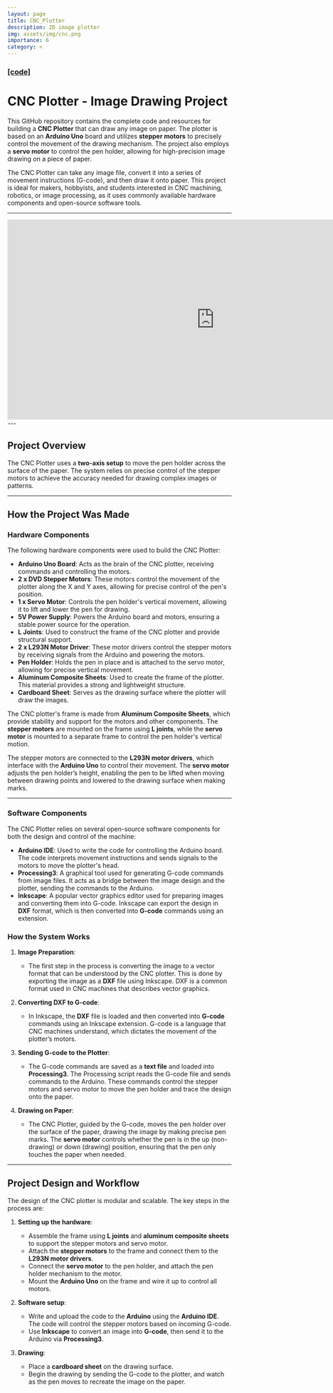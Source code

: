 ```yaml
---
layout: page
title: CNC_Plotter
description: 2D image plotter
img: assets/img/cnc.png
importance: 6
category: <
---
```

### <a href="https://github.com/ChinChinati/CNC_Plotter">[code]</a>
# CNC Plotter - Image Drawing Project

This GitHub repository contains the complete code and resources for building a **CNC Plotter** that can draw any image on paper. The plotter is based on an **Arduino Uno** board and utilizes **stepper motors** to precisely control the movement of the drawing mechanism. The project also employs a **servo motor** to control the pen holder, allowing for high-precision image drawing on a piece of paper. 

The CNC Plotter can take any image file, convert it into a series of movement instructions (G-code), and then draw it onto paper. This project is ideal for makers, hobbyists, and students interested in CNC machining, robotics, or image processing, as it uses commonly available hardware components and open-source software tools.

---
<iframe width="930" height="450" src="https://www.youtube.com/embed/TETPuLBlouc?si=v8t3RjRyj8mQDe08" title="YouTube video player" frameborder="0" allow="accelerometer; autoplay; clipboard-write; encrypted-media; gyroscope; picture-in-picture; web-share" referrerpolicy="strict-origin-when-cross-origin" allowfullscreen></iframe>
---

## Project Overview

The CNC Plotter uses a **two-axis setup** to move the pen holder across the surface of the paper. The system relies on precise control of the stepper motors to achieve the accuracy needed for drawing complex images or patterns.

---

## How the Project Was Made

### Hardware Components

The following hardware components were used to build the CNC Plotter:

- **Arduino Uno Board**: Acts as the brain of the CNC plotter, receiving commands and controlling the motors.
- **2 x DVD Stepper Motors**: These motors control the movement of the plotter along the X and Y axes, allowing for precise control of the pen's position.
- **1 x Servo Motor**: Controls the pen holder's vertical movement, allowing it to lift and lower the pen for drawing.
- **5V Power Supply**: Powers the Arduino board and motors, ensuring a stable power source for the operation.
- **L Joints**: Used to construct the frame of the CNC plotter and provide structural support.
- **2 x L293N Motor Driver**: These motor drivers control the stepper motors by receiving signals from the Arduino and powering the motors.
- **Pen Holder**: Holds the pen in place and is attached to the servo motor, allowing for precise vertical movement.
- **Aluminum Composite Sheets**: Used to create the frame of the plotter. This material provides a strong and lightweight structure.
- **Cardboard Sheet**: Serves as the drawing surface where the plotter will draw the images.

The CNC plotter's frame is made from **Aluminum Composite Sheets**, which provide stability and support for the motors and other components. The **stepper motors** are mounted on the frame using **L joints**, while the **servo motor** is mounted to a separate frame to control the pen holder's vertical motion.

The stepper motors are connected to the **L293N motor drivers**, which interface with the **Arduino Uno** to control their movement. The **servo motor** adjusts the pen holder’s height, enabling the pen to be lifted when moving between drawing points and lowered to the drawing surface when making marks.

---

### Software Components

The CNC Plotter relies on several open-source software components for both the design and control of the machine:

- **Arduino IDE**: Used to write the code for controlling the Arduino board. The code interprets movement instructions and sends signals to the motors to move the plotter's head.
- **Processing3**: A graphical tool used for generating G-code commands from image files. It acts as a bridge between the image design and the plotter, sending the commands to the Arduino.
- **Inkscape**: A popular vector graphics editor used for preparing images and converting them into G-code. Inkscape can export the design in **DXF** format, which is then converted into **G-code** commands using an extension.

### How the System Works

1. **Image Preparation**:
   - The first step in the process is converting the image to a vector format that can be understood by the CNC plotter. This is done by exporting the image as a **DXF** file using Inkscape. DXF is a common format used in CNC machines that describes vector graphics.
   
2. **Converting DXF to G-code**:
   - In Inkscape, the **DXF** file is loaded and then converted into **G-code** commands using an Inkscape extension. G-code is a language that CNC machines understand, which dictates the movement of the plotter’s motors.

3. **Sending G-code to the Plotter**:
   - The G-code commands are saved as a **text file** and loaded into **Processing3**. The Processing script reads the G-code file and sends commands to the Arduino. These commands control the stepper motors and servo motor to move the pen holder and trace the design onto the paper.

4. **Drawing on Paper**:
   - The CNC Plotter, guided by the G-code, moves the pen holder over the surface of the paper, drawing the image by making precise pen marks. The **servo motor** controls whether the pen is in the up (non-drawing) or down (drawing) position, ensuring that the pen only touches the paper when needed.

---

## Project Design and Workflow

The design of the CNC plotter is modular and scalable. The key steps in the process are:

1. **Setting up the hardware**: 
   - Assemble the frame using **L joints** and **aluminum composite sheets** to support the stepper motors and servo motor.
   - Attach the **stepper motors** to the frame and connect them to the **L293N motor drivers**.
   - Connect the **servo motor** to the pen holder, and attach the pen holder mechanism to the motor.
   - Mount the **Arduino Uno** on the frame and wire it up to control all motors.

2. **Software setup**: 
   - Write and upload the code to the **Arduino** using the **Arduino IDE**. The code will control the stepper motors based on incoming G-code.
   - Use **Inkscape** to convert an image into **G-code**, then send it to the Arduino via **Processing3**.

3. **Drawing**: 
   - Place a **cardboard sheet** on the drawing surface.
   - Begin the drawing by sending the G-code to the plotter, and watch as the pen moves to recreate the image on the paper.
